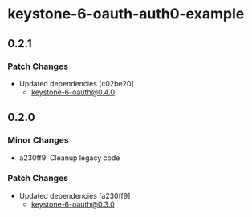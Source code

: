 # keystone-6-oauth-auth0-example

## 0.2.1

### Patch Changes

- Updated dependencies [c02be20]
  - keystone-6-oauth@0.4.0

## 0.2.0

### Minor Changes

- a230ff9: Cleanup legacy code

### Patch Changes

- Updated dependencies [a230ff9]
  - keystone-6-oauth@0.3.0
